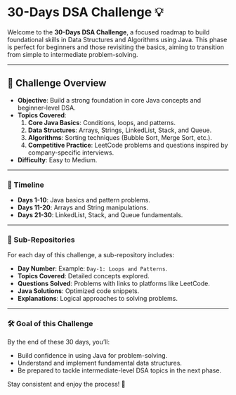 # 30-Days DSA Challenge 💡

Welcome to the **30-Days DSA Challenge**, a focused roadmap to build foundational skills in Data Structures and Algorithms using Java. This phase is perfect for beginners and those revisiting the basics, aiming to transition from simple to intermediate problem-solving.

---

## **🌟 Challenge Overview**

- **Objective**: Build a strong foundation in core Java concepts and beginner-level DSA.
- **Topics Covered**:
  1. **Core Java Basics**: Conditions, loops, and patterns.
  2. **Data Structures**: Arrays, Strings, LinkedList, Stack, and Queue.
  3. **Algorithms**: Sorting techniques (Bubble Sort, Merge Sort, etc.).
  4. **Competitive Practice**: LeetCode problems and questions inspired by company-specific interviews.
- **Difficulty**: Easy to Medium.

---

### **📅 Timeline**

- **Days 1-10**: Java basics and pattern problems.
- **Days 11-20**: Arrays and String manipulations.
- **Days 21-30**: LinkedList, Stack, and Queue fundamentals.

---

### **🔗 Sub-Repositories**

For each day of this challenge, a sub-repository includes:

- **Day Number**: Example: `Day-1: Loops and Patterns`.
- **Topics Covered**: Detailed concepts explored.
- **Questions Solved**: Problems with links to platforms like LeetCode.
- **Java Solutions**: Optimized code snippets.
- **Explanations**: Logical approaches to solving problems.

---

### **🛠 Goal of this Challenge**

By the end of these 30 days, you’ll:

- Build confidence in using Java for problem-solving.
- Understand and implement fundamental data structures.
- Be prepared to tackle intermediate-level DSA topics in the next phase.

Stay consistent and enjoy the process! 🚀
